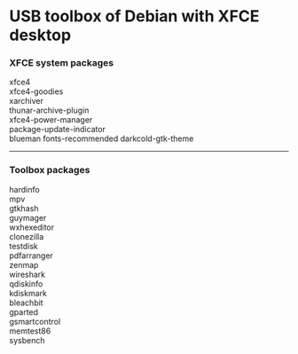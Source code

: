 # USB toolbox of Debian with XFCE desktop 

### XFCE system packages

xfce4  
xfce4-goodies  
xarchiver  
thunar-archive-plugin  
xfce4-power-manager  
package-update-indicator  
blueman
fonts-recommended
darkcold-gtk-theme

* * *

### Toolbox packages

hardinfo  
mpv  
gtkhash  
guymager  
wxhexeditor  
clonezilla  
testdisk  
pdfarranger  
zenmap  
wireshark  
qdiskinfo  
kdiskmark  
bleachbit  
gparted    
gsmartcontrol  
memtest86  
sysbench
